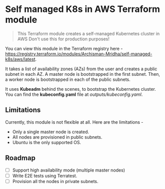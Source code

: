 # Self managed K8s in AWS Terraform module

> This Terraform module creates a self-managed Kubernetes cluster in AWS
> Don't use this for production purposes!

You can view this module in the Terraform registry here - https://registry.terraform.io/modules/Archisman-Mridha/self-managed-k8s/aws/latest.

It takes a list of availability zones (AZs) from the user and creates a public subnet in each AZ. A master node is bootstrapped in the first subnet. Then, a worker node is bootstrapped in each of the public subnets.

It uses **Kubeadm** behind the scenes, to bootstrap the Kubernetes cluster. You can find the **kubeconfig.yaml** file at *outputs/kubeconfig.yaml*.

## Limitations

Currently, this module is not flexible at all. Here are the limitations -

- Only a single master node is created.
- All nodes are provisioned in public subnets.
- Ubuntu is the only supported OS.

## Roadmap

- [ ] Support high availability mode (multiple master nodes)
- [ ] Write E2E tests using Terratest.
- [ ] Provision all the nodes in private subnets.
